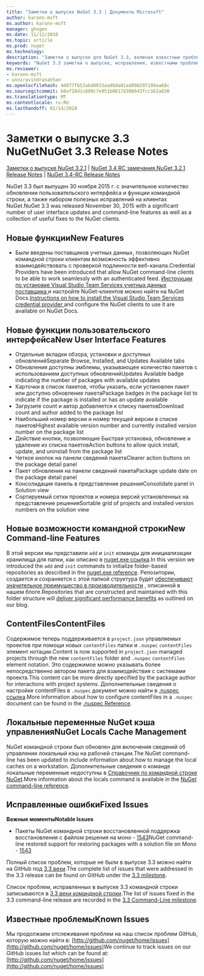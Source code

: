 ```yaml
---
title: "Заметки о выпуске NuGet 3.3 | Документы Microsoft"
author: karann-msft
ms.author: karann-msft
manager: ghogen
ms.date: 11/11/2016
ms.topic: article
ms.prod: nuget
ms.technology: 
description: "Заметки о выпуске для NuGet 3.3, включая известные проблемы, исправленные ошибки, добавленные функции и DCR."
keywords: "NuGet 3.3 заметки о выпуске, исправления, известными проблемами, добавлены функции, DCR"
ms.reviewer:
- karann-msft
- unniravindranathan
ms.openlocfilehash: 4d077fb53abd8033aad6da01ad090297109aa68c
ms.sourcegitcommit: b0af28d1c809c7e951b0817d306643fcc162a030
ms.translationtype: MT
ms.contentlocale: ru-RU
ms.lasthandoff: 02/14/2018
---
```

# <a name="nuget-33-release-notes"></a><span data-ttu-id="5a231-104">Заметки о выпуске 3.3 NuGet</span><span class="sxs-lookup"><span data-stu-id="5a231-104">NuGet 3.3 Release Notes</span></span>

<span data-ttu-id="5a231-105">[Заметки о выпуске NuGet 3.2.1](../release-notes/nuget-3.2.1.md) | [NuGet 3.4 RC замечания.](../release-notes/nuget-3.4-RC.md)</span><span class="sxs-lookup"><span data-stu-id="5a231-105">[NuGet 3.2.1 Release Notes](../release-notes/nuget-3.2.1.md) | [NuGet 3.4-RC Release Notes](../release-notes/nuget-3.4-RC.md)</span></span>

<span data-ttu-id="5a231-106">NuGet 3.3 был выпущен 30 ноября 2015 г. с значительное количество обновлении пользовательского интерфейса и функции командной строки, а также набором полезных исправлений на клиентах NuGet.</span><span class="sxs-lookup"><span data-stu-id="5a231-106">NuGet 3.3 was released November 30, 2015 with a significant number of user interface updates and command-line features as well as a collection of useful fixes to the NuGet clients.</span></span>

## <a name="new-features"></a><span data-ttu-id="5a231-107">Новые функции</span><span class="sxs-lookup"><span data-stu-id="5a231-107">New Features</span></span>

* <span data-ttu-id="5a231-108">Были введены поставщиков учетных данных, позволяющих NuGet командной строки клиентам возможность эффективно взаимодействовать с проверкой подлинности веб-канала.</span><span class="sxs-lookup"><span data-stu-id="5a231-108">Credential Providers have been introduced that allow NuGet command-line clients to be able to work seamlessly with an authenticated feed.</span></span> <span data-ttu-id="5a231-109">[Инструкции по установке Visual Studio Team Services учетных данных поставщика ](../api/nuget-exe-credential-providers.md) и настройте NuGet-клиентов можно найти на NuGet Docs.</span><span class="sxs-lookup"><span data-stu-id="5a231-109">[Instructions on how to install the Visual Studio Team Services credential provider ](../api/nuget-exe-credential-providers.md) and configure the NuGet clients to use it are available on NuGet Docs.</span></span>

## <a name="new-user-interface-features"></a><span data-ttu-id="5a231-110">Новые функции пользовательского интерфейса</span><span class="sxs-lookup"><span data-stu-id="5a231-110">New User Interface Features</span></span>

* <span data-ttu-id="5a231-111">Отдельные вкладки обзора, установки и доступных обновлений</span><span class="sxs-lookup"><span data-stu-id="5a231-111">Separate Browse, Installed, and Updates Available tabs</span></span>
* <span data-ttu-id="5a231-112">Обновления доступны эмблемы, указывающее количество пакетов с использованием доступных обновлений</span><span class="sxs-lookup"><span data-stu-id="5a231-112">Updates Available badge indicating the number of packages with available updates</span></span>
* <span data-ttu-id="5a231-113">Карточки в список пакетов, чтобы указать, если установлен пакет или доступно обновление пакета</span><span class="sxs-lookup"><span data-stu-id="5a231-113">Package badges in the package list to indicate if the package is installed or has an update available</span></span>
* <span data-ttu-id="5a231-114">Загрузите count и автор добавляется к списку пакетов</span><span class="sxs-lookup"><span data-stu-id="5a231-114">Download count and author added to the package list</span></span>
* <span data-ttu-id="5a231-115">Наибольший номер версии и номер текущей версии в списке пакетов</span><span class="sxs-lookup"><span data-stu-id="5a231-115">Highest available version number and currently installed version number on the package list</span></span>
* <span data-ttu-id="5a231-116">Действие кнопки, позволяющие Быстрая установка, обновление и удаление из списка пакетов</span><span class="sxs-lookup"><span data-stu-id="5a231-116">Action buttons to allow quick install, update, and uninstall from the package list</span></span>
* <span data-ttu-id="5a231-117">Четкое кнопок на панели сведений пакета</span><span class="sxs-lookup"><span data-stu-id="5a231-117">Clearer action buttons on the package detail panel</span></span>
* <span data-ttu-id="5a231-118">Пакет обновления на панели сведений пакета</span><span class="sxs-lookup"><span data-stu-id="5a231-118">Package update date on the package detail panel</span></span>
* <span data-ttu-id="5a231-119">Консолидация панель в представление решения</span><span class="sxs-lookup"><span data-stu-id="5a231-119">Consolidate panel in Solution view</span></span>
* <span data-ttu-id="5a231-120">Сортируемый сетки проектов и номера версий установленных на представление решения</span><span class="sxs-lookup"><span data-stu-id="5a231-120">Sortable grid of projects and installed version numbers on the solution view</span></span>

## <a name="new-command-line-features"></a><span data-ttu-id="5a231-121">Новые возможности командной строки</span><span class="sxs-lookup"><span data-stu-id="5a231-121">New Command-line Features</span></span>

<span data-ttu-id="5a231-122">В этой версии мы представили `add` и `init` команды для инициализации хранилища для папки, как описано в [nuget.exe ссылка](../tools/nuget-exe-cli-reference.md).</span><span class="sxs-lookup"><span data-stu-id="5a231-122">In this version we introduced the `add` and `init` commands to initialize folder-based repositories as described in the [nuget.exe reference](../tools/nuget-exe-cli-reference.md).</span></span> <span data-ttu-id="5a231-123">Репозитории, создается и сохраняется с этой папкой структура будет [обеспечивают значительное преимущество в производительности](http://blog.nuget.org/20150922/Accelerate-Package-Source.html) , описанной в нашем блоге.</span><span class="sxs-lookup"><span data-stu-id="5a231-123">Repositories that are constructed and maintained with this folder structure will [deliver significant performance benefits](http://blog.nuget.org/20150922/Accelerate-Package-Source.html) as outlined on our blog.</span></span>

## <a name="contentfiles"></a><span data-ttu-id="5a231-124">ContentFiles</span><span class="sxs-lookup"><span data-stu-id="5a231-124">ContentFiles</span></span>

<span data-ttu-id="5a231-125">Содержимое теперь поддерживается в `project.json` управляемых проектов при помощи новых `contentFiles` папки и `.nuspec` `contentFiles` элемент нотации.</span><span class="sxs-lookup"><span data-stu-id="5a231-125">Content is now supported in `project.json` managed projects through the new `contentFiles` folder and `.nuspec` `contentFiles` element notation.</span></span>  <span data-ttu-id="5a231-126">Это содержимое можно указывать более непосредственно автором пакета для взаимодействия с системами проекта.</span><span class="sxs-lookup"><span data-stu-id="5a231-126">This content can be more directly specified by the package author for interactions with project systems.</span></span>  <span data-ttu-id="5a231-127">Дополнительные сведения о настройке contentFiles в `.nuspec` документ можно найти в [.nuspec ссылка](../reference/nuspec.md).</span><span class="sxs-lookup"><span data-stu-id="5a231-127">More information about how to configure contentFiles in a `.nuspec` document can be found in the [.nuspec Reference](../reference/nuspec.md).</span></span>

## <a name="nuget-locals-cache-management"></a><span data-ttu-id="5a231-128">Локальные переменные NuGet кэша управления</span><span class="sxs-lookup"><span data-stu-id="5a231-128">NuGet Locals Cache Management</span></span>

<span data-ttu-id="5a231-129">NuGet командной строки был обновлен для включения сведений об управлении локальный кэш на рабочей станции.</span><span class="sxs-lookup"><span data-stu-id="5a231-129">The NuGet command-line has been updated to include information about how to manage the local caches on a workstation.</span></span>  <span data-ttu-id="5a231-130">Дополнительные сведения о команде локальные переменные недоступны в [Справочник по командной строке NuGet](../tools/cli-ref-locals.md).</span><span class="sxs-lookup"><span data-stu-id="5a231-130">More information about the locals command is available in the [NuGet command-line reference](../tools/cli-ref-locals.md).</span></span>

## <a name="fixed-issues"></a><span data-ttu-id="5a231-131">Исправленные ошибки</span><span class="sxs-lookup"><span data-stu-id="5a231-131">Fixed Issues</span></span>

<span data-ttu-id="5a231-132">**Важные моменты**</span><span class="sxs-lookup"><span data-stu-id="5a231-132">**Notable Issues**</span></span>

* <span data-ttu-id="5a231-133">Пакеты NuGet командной строки восстановленной поддержка восстановления с файлом решения на моно - [1543](https://github.com/NuGet/Home/issues/1543)</span><span class="sxs-lookup"><span data-stu-id="5a231-133">NuGet command-line restored support for restoring packages with a solution file on Mono - [1543](https://github.com/NuGet/Home/issues/1543)</span></span>

<span data-ttu-id="5a231-134">Полный список проблем, которые не были в выпуске 3.3 можно найти на GitHub под [3,3 вехи](https://github.com/NuGet/Home/issues?q=is%3Aissue+milestone%3A3.3.0+is%3Aclosed).</span><span class="sxs-lookup"><span data-stu-id="5a231-134">The complete list of issues that were addressed in the 3.3 release can be found on GitHub under the [3.3 milestone](https://github.com/NuGet/Home/issues?q=is%3Aissue+milestone%3A3.3.0+is%3Aclosed).</span></span>

<span data-ttu-id="5a231-135">Список проблем, исправленных в выпуске 3.3 командной строки записываются в [3,3 вехи командной строки](https://github.com/NuGet/Home/issues?q=is%3Aissue+is%3Aclosed+milestone%3A3.3.0-commandline).</span><span class="sxs-lookup"><span data-stu-id="5a231-135">The list of issues fixed in the 3.3 command-line release are recorded in the [3.3 Command-Line milestone](https://github.com/NuGet/Home/issues?q=is%3Aissue+is%3Aclosed+milestone%3A3.3.0-commandline).</span></span>

## <a name="known-issues"></a><span data-ttu-id="5a231-136">Известные проблемы</span><span class="sxs-lookup"><span data-stu-id="5a231-136">Known Issues</span></span>

<span data-ttu-id="5a231-137">Мы продолжаем отслеживания проблем на наш список проблем GitHub, которую можно найти в: [http://github.com/nuget/home/issues](http://github.com/nuget/home/issues)</span><span class="sxs-lookup"><span data-stu-id="5a231-137">We continue to track issues on our GitHub issues list which can be found at: [http://github.com/nuget/home/issues](http://github.com/nuget/home/issues)</span></span>